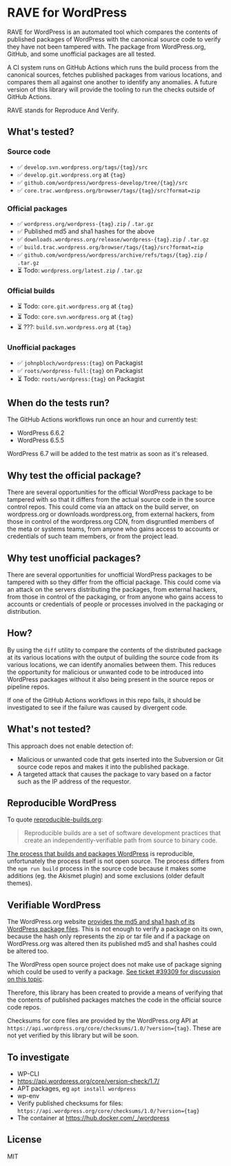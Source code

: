 # RAVE for WordPress

RAVE for WordPress is an automated tool which compares the contents of published packages of WordPress with the canonical source code to verify they have not been tampered with. The package from WordPress.org, GitHub, and some unofficial packages are all tested.

A CI system runs on GitHub Actions which runs the build process from the canonical sources, fetches published packages from various locations, and compares them all against one another to identify any anomalies. A future version of this library will provide the tooling to run the checks outside of GitHub Actions.

RAVE stands for Reproduce And Verify.

## What's tested?

### Source code

* ✅ `develop.svn.wordpress.org/tags/{tag}/src`
* ✅ `develop.git.wordpress.org` at `{tag}`
* ✅ `github.com/wordpress/wordpress-develop/tree/{tag}/src`
* ✅ `core.trac.wordpress.org/browser/tags/{tag}/src?format=zip`

### Official packages

* ✅ `wordpress.org/wordpress-{tag}.zip` / `.tar.gz`
* ✅ Published md5 and sha1 hashes for the above
* ✅ `downloads.wordpress.org/release/wordpress-{tag}.zip` / `.tar.gz`
* ✅ `build.trac.wordpress.org/browser/tags/{tag}/src?format=zip`
* ✅ `github.com/wordpress/wordpress/archive/refs/tags/{tag}.zip` / `.tar.gz`
* ⏳ Todo: `wordpress.org/latest.zip` / `.tar.gz`

### Official builds

* ⏳ Todo: `core.git.wordpress.org` at `{tag}`
* ⏳ Todo: `core.svn.wordpress.org` at `{tag}`
* ⏳ ???: `build.svn.wordpress.org` at `{tag}`

### Unofficial packages

* ✅ `johnpbloch/wordpress:{tag}` on Packagist
* ✅ `roots/wordpress-full:{tag}` on Packagist
* ⏳ Todo: `roots/wordpress:{tag}` on Packagist

## When do the tests run?

The GitHub Actions workflows run once an hour and currently test:

* WordPress 6.6.2
* WordPress 6.5.5

WordPress 6.7 will be added to the test matrix as soon as it's released.

## Why test the official package?

There are several opportunities for the official WordPress package to be tampered with so that it differs from the actual source code in the source control repos. This could come via an attack on the build server, on wordpress.org or downloads.wordpress.org, from external hackers, from those in control of the wordpress.org CDN, from disgruntled members of the meta or systems teams, from anyone who gains access to accounts or credentials of such team members, or from the project lead.

## Why test unofficial packages?

There are several opportunities for unofficial WordPress packages to be tampered with so they differ from the official package. This could come via an attack on the servers distributing the packages, from external hackers, from those in control of the packaging, or from anyone who gains access to accounts or credentials of people or processes involved in the packaging or distribution.

## How?

By using the `diff` utility to compare the contents of the distributed package at its various locations with the output of building the source code from its various locations, we can identify anomalies between them. This reduces the opportunity for malicious or unwanted code to be introduced into WordPress packages without it also being present in the source repos or pipeline repos.

If one of the GitHub Actions workflows in this repo fails, it should be investigated to see if the failure was caused by divergent code.

## What's not tested?

This approach does not enable detection of:

* Malicious or unwanted code that gets inserted into the Subversion or Git source code repos and makes it into the published package.
* A targeted attack that causes the package to vary based on a factor such as the IP address of the requestor.

## Reproducible WordPress

To quote [reproducible-builds.org](https://reproducible-builds.org/):

> Reproducible builds are a set of software development practices that create an independently-verifiable path from source to binary code.

[The process that builds and packages WordPress](https://build.trac.wordpress.org/timeline) is reproducible, unfortunately the process itself is not open source. The process differs from the `npm run build` process in the source code because it makes some additions (eg. the Akismet plugin) and some exclusions (older default themes).

## Verifiable WordPress

The WordPress.org website [provides the md5 and sha1 hash of its WordPress package files](https://wordpress.org/download/releases/). This is not enough to verify a package on its own, because the hash only represents the zip or tar file and if a package on WordPress.org was altered then its published md5 and sha1 hashes could be altered too.

The WordPress open source project does not make use of package signing which could be used to verify a package. [See ticket #39309 for discussion on this topic](https://core.trac.wordpress.org/ticket/39309).

Therefore, this library has been created to provide a means of verifying that the contents of published packages matches the code in the official source code repos.

Checksums for core files are provided by the WordPress.org API at `https://api.wordpress.org/core/checksums/1.0/?version={tag}`. These are not yet verified by this library but will be soon.

## To investigate

* WP-CLI
* https://api.wordpress.org/core/version-check/1.7/
* APT packages, eg `apt install wordpress`
* wp-env
* Verify published checksums for files: `https://api.wordpress.org/core/checksums/1.0/?version={tag}`
* The container at https://hub.docker.com/_/wordpress

## License

MIT

